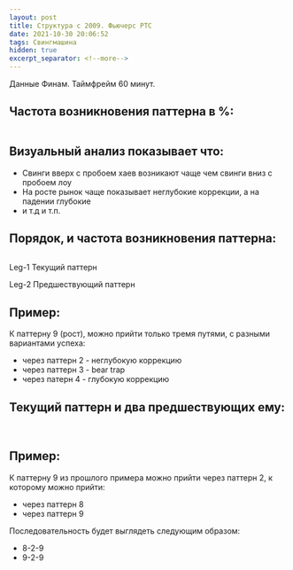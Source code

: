 ```yaml
---
layout: post
title: Структура c 2009. Фьючерс РТС
date: 2021-10-30 20:06:52
tags: Свингмашина
hidden: true
excerpt_separator: <!--more-->
---
```


Данные Финам. Таймфрейм 60 минут.

## Частота возникновения паттерна в %:

<img src="https://ragve.ru/images/0_9_freq.png" alt="">

## Визуальный анализ показывает что:

* Свинги вверх с пробоем хаев возникают чаще чем свинги вниз с пробоем лоу
* На росте рынок чаще показывает неглубокие коррекции, а на падении глубокие
* и т.д и т.п.



## Порядок, и частота возникновения паттерна:

<img src="https://ragve.ru/images/2_leg_patterns.png" alt="">

Leg-1 Текущий паттерн

Leg-2 Предшествующий паттерн

## Пример:

К паттерну 9 (рост), можно прийти только тремя путями, с разными вариантами успеха:

* через паттерн 2 - неглубокую коррекцию
* через паттерн 3 - bear trap
* через патерн 4 - глубокую коррекцию
 
## Текущий паттерн и два предшествующих ему:

<img src="https://ragve.ru/images/3_leg_patterns.png" alt="">
<img src="https://ragve.ru/images/3_leg_patterns_2.png" alt="">

## Пример:

К паттерну 9 из прошлого примера можно прийти через паттерн 2, к которому можно прийти:
* через паттерн 8
* через паттерн 9

Последовательность будет выглядеть следующим образом:

* 8-2-9
* 9-2-9

<!--more-->
